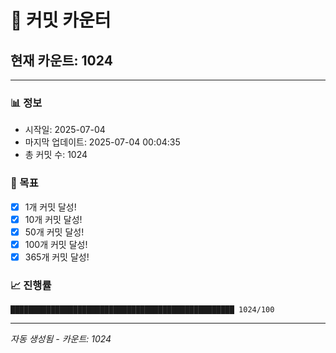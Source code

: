 # 🔢 커밋 카운터

## 현재 카운트: 1024

---

### 📊 정보
- 시작일: 2025-07-04
- 마지막 업데이트: 2025-07-04 00:04:35
- 총 커밋 수: 1024

### 🎯 목표
- [x] 1개 커밋 달성!
- [x] 10개 커밋 달성!
- [x] 50개 커밋 달성!
- [x] 100개 커밋 달성!
- [x] 365개 커밋 달성!

### 📈 진행률
```
██████████████████████████████████████████████████ 1024/100
```

---
*자동 생성됨 - 카운트: 1024*
